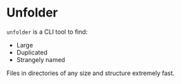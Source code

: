 # Unfolder

`unfolder` is a CLI tool to find:
- Large
- Duplicated
- Strangely named

Files in directories of any size and structure extremely fast.
